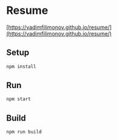 # Resume
[https://vadimfilimonov.github.io/resume/](https://vadimfilimonov.github.io/resume/)

## Setup
```sh
npm install
```

## Run
```sh
npm start
```

## Build
```sh
npm run build
```
